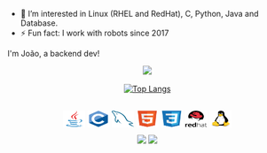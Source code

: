 - 👀 I’m interested in Linux (RHEL and RedHat), C, Python, Java and Database.
- ⚡ Fun fact: I work with robots since 2017

I'm João, a backend dev!
<div align="center">
  <a href="https://github.com/xuizi">
  <img height="180em" src="https://github-readme-stats.vercel.app/api?username=xuizi&theme=merko&include_all_commits=true&count_private=true"/>

  [![Top Langs](https://github-readme-stats.vercel.app/api/top-langs/?username=xuizi&theme=merko)](https://github.com/anuraghazra/github-readme-stats)
</div>
<div style="display: inline_block" align="center"><br>
  <img align="center" alt="Logo-Java" height="30" width="40" src="https://raw.githubusercontent.com/devicons/devicon/master/icons/java/java-original.svg">
  <img align="center" alt="Logo-C" height="30" width="40" src="https://raw.githubusercontent.com/devicons/devicon/master/icons/c/c-original.svg">
  <img align="center" alt="Logo-MySQL" height="30" width="40" src="https://raw.githubusercontent.com/devicons/devicon/master/icons/mysql/mysql-original.svg">
  <img align="center" alt="Logo-HTML" height="30" width="40" src="https://raw.githubusercontent.com/devicons/devicon/master/icons/html5/html5-original.svg">
  <img align="center" alt="Logo-CSS" height="30" width="40" src="https://raw.githubusercontent.com/devicons/devicon/master/icons/css3/css3-original.svg">
  <img align="center" alt="Logo-RedHat" height="30" width="40" src="https://raw.githubusercontent.com/devicons/devicon/master/icons/redhat/redhat-original-wordmark.svg">
  <img align="center" alt="Logo-Linux" height="30" width="40" src="https://raw.githubusercontent.com/devicons/devicon/master/icons/linux/linux-original.svg">
</div>

<div align="center">
  
  <a href = "mailto:joaopaes083@gmail.com"><img src="https://img.shields.io/badge/-Gmail-%23333?style=for-the-badge&logo=gmail&logoColor=white" target="_blank"></a>
  <a href="https://www.linkedin.com/in/joão-pedro-paes1234" target="_blank"><img src="https://img.shields.io/badge/-LinkedIn-%230077B5?style=for-the-badge&logo=linkedin&logoColor=white" target="_blank"></a>

</div>
